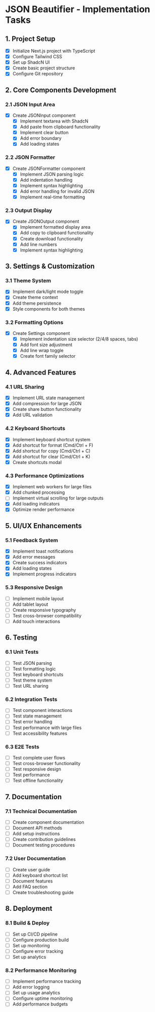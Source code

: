 # JSON Beautifier - Implementation Tasks

## 1. Project Setup

- [x] Initialize Next.js project with TypeScript
- [x] Configure Tailwind CSS
- [x] Set up ShadcN UI
- [x] Create basic project structure
- [x] Configure Git repository

## 2. Core Components Development

### 2.1 JSON Input Area

- [x] Create JSONInput component
  - [x] Implement textarea with ShadcN
  - [x] Add paste from clipboard functionality
  - [x] Implement clear button
  - [x] Add error boundary
  - [x] Add loading states

### 2.2 JSON Formatter

- [x] Create JSONFormatter component
  - [x] Implement JSON parsing logic
  - [x] Add indentation handling
  - [x] Implement syntax highlighting
  - [x] Add error handling for invalid JSON
  - [x] Implement real-time formatting

### 2.3 Output Display

- [x] Create JSONOutput component
  - [x] Implement formatted display area
  - [x] Add copy to clipboard functionality
  - [x] Create download functionality
  - [x] Add line numbers
  - [x] Implement syntax highlighting

## 3. Settings & Customization

### 3.1 Theme System

- [x] Implement dark/light mode toggle
- [x] Create theme context
- [x] Add theme persistence
- [x] Style components for both themes

### 3.2 Formatting Options

- [x] Create Settings component
  - [x] Implement indentation size selector (2/4/8 spaces, tabs)
  - [x] Add font size adjustment
  - [x] Add line wrap toggle
  - [x] Create font family selector

## 4. Advanced Features

### 4.1 URL Sharing

- [x] Implement URL state management
- [x] Add compression for large JSON
- [x] Create share button functionality
- [x] Add URL validation

### 4.2 Keyboard Shortcuts

- [x] Implement keyboard shortcut system
- [x] Add shortcut for format (Cmd/Ctrl + F)
- [x] Add shortcut for copy (Cmd/Ctrl + C)
- [x] Add shortcut for clear (Cmd/Ctrl + K)
- [x] Create shortcuts modal

### 4.3 Performance Optimizations

- [x] Implement web workers for large files
- [x] Add chunked processing
- [ ] Implement virtual scrolling for large outputs
- [x] Add loading indicators
- [x] Optimize render performance

## 5. UI/UX Enhancements

### 5.1 Feedback System

- [x] Implement toast notifications
- [x] Add error messages
- [x] Create success indicators
- [x] Add loading states
- [x] Implement progress indicators

### 5.3 Responsive Design

- [ ] Implement mobile layout
- [ ] Add tablet layout
- [ ] Create responsive typography
- [ ] Test cross-browser compatibility
- [ ] Add touch interactions

## 6. Testing

### 6.1 Unit Tests

- [ ] Test JSON parsing
- [ ] Test formatting logic
- [ ] Test keyboard shortcuts
- [ ] Test theme system
- [ ] Test URL sharing

### 6.2 Integration Tests

- [ ] Test component interactions
- [ ] Test state management
- [ ] Test error handling
- [ ] Test performance with large files
- [ ] Test accessibility features

### 6.3 E2E Tests

- [ ] Test complete user flows
- [ ] Test cross-browser functionality
- [ ] Test responsive design
- [ ] Test performance
- [ ] Test offline functionality

## 7. Documentation

### 7.1 Technical Documentation

- [ ] Create component documentation
- [ ] Document API methods
- [ ] Add setup instructions
- [ ] Create contribution guidelines
- [ ] Document testing procedures

### 7.2 User Documentation

- [ ] Create user guide
- [ ] Add keyboard shortcut list
- [ ] Document features
- [ ] Add FAQ section
- [ ] Create troubleshooting guide

## 8. Deployment

### 8.1 Build & Deploy

- [ ] Set up CI/CD pipeline
- [ ] Configure production build
- [ ] Set up monitoring
- [ ] Configure error tracking
- [ ] Set up analytics

### 8.2 Performance Monitoring

- [ ] Implement performance tracking
- [ ] Add error logging
- [ ] Set up usage analytics
- [ ] Configure uptime monitoring
- [ ] Add performance budgets
